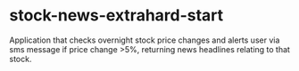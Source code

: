 # stock-news-extrahard-start

Application that checks overnight stock price changes and alerts user via sms message if price change >5%, returning news headlines relating to that stock.
